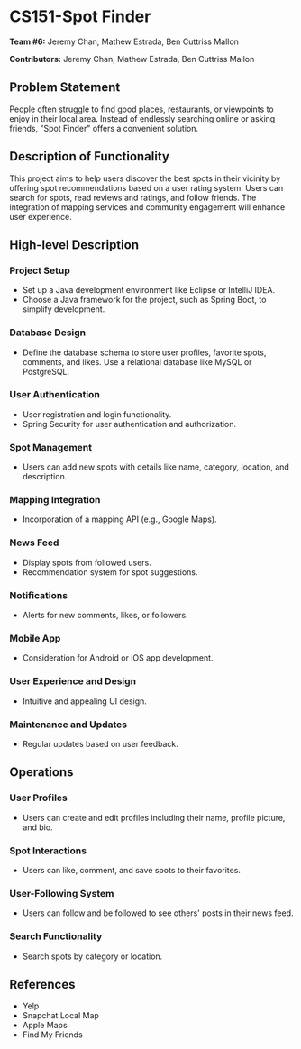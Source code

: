 # CS151-Spot Finder

**Team #6:** Jeremy Chan, Mathew Estrada, Ben Cuttriss Mallon

**Contributors:** Jeremy Chan, Mathew Estrada, Ben Cuttriss Mallon

## Problem Statement
People often struggle to find good places, restaurants, or viewpoints to enjoy in their local area. Instead of endlessly searching online or asking friends, "Spot Finder" offers a convenient solution.

## Description of Functionality
This project aims to help users discover the best spots in their vicinity by offering spot recommendations based on a user rating system. Users can search for spots, read reviews and ratings, and follow friends. The integration of mapping services and community engagement will enhance user experience.

## High-level Description

### Project Setup
- Set up a Java development environment like Eclipse or IntelliJ IDEA.
- Choose a Java framework for the project, such as Spring Boot, to simplify development.

### Database Design
- Define the database schema to store user profiles, favorite spots, comments, and likes. Use a relational database like MySQL or PostgreSQL.

### User Authentication
- User registration and login functionality.
- Spring Security for user authentication and authorization.

### Spot Management
- Users can add new spots with details like name, category, location, and description.

### Mapping Integration
- Incorporation of a mapping API (e.g., Google Maps).

### News Feed
- Display spots from followed users.
- Recommendation system for spot suggestions.

### Notifications
- Alerts for new comments, likes, or followers.

### Mobile App
- Consideration for Android or iOS app development.

### User Experience and Design
- Intuitive and appealing UI design.

### Maintenance and Updates
- Regular updates based on user feedback.

## Operations

### User Profiles
- Users can create and edit profiles including their name, profile picture, and bio.

### Spot Interactions
- Users can like, comment, and save spots to their favorites.

### User-Following System
- Users can follow and be followed to see others' posts in their news feed.
 
### Search Functionality
- Search spots by category or location.

## References
- Yelp
- Snapchat Local Map
- Apple Maps
- Find My Friends

